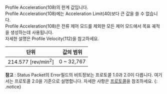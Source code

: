 Profile Acceleration(108)의 한계 값입니다.  
Profile Acceleration(108)에는 Acceleration Limit(40)보다 큰 값을 쓸 수 없습니다.  
Profile Acceleration(108)은 전류 제어 모드를 제외한 모든 제어 모드에서 목표 궤적을 생성하는데 사용됩니다.  
자세한 설명은 Profile Velocity(112)을 참고하세요.

|단위|값의 범위|
| :---: | :---: |
|214.577 [rev/min<sup>2</sup>]|0 ~ 32,767|

**참고** : Status Packet의 Error필드의 비트정보는 프로토콜 1.0과 2.0이 다릅니다. 여기서는 프로토콜 2.0을 기준으로 설명합니다. 자세한 사항은 [프로토콜]을 참조하세요.
{: .notice}

[프로토콜]: /docs/en/dxl/protocol1/#error
